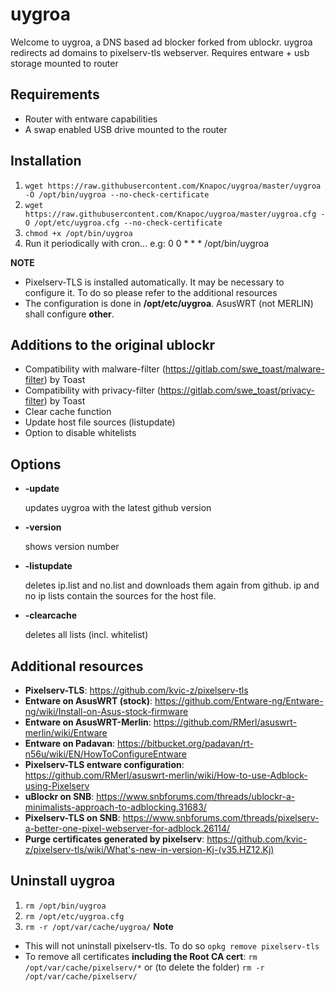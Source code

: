 uygroa
=============
Welcome to uygroa, a DNS based ad blocker forked from ublockr. uygroa redirects ad domains to pixelserv-tls webserver.
Requires entware + usb storage mounted to router

Requirements
--------------
* Router with entware capabilities
* A swap enabled USB drive mounted to the router

Installation
--------------
1. `wget https://raw.githubusercontent.com/Knapoc/uygroa/master/uygroa -O /opt/bin/uygroa --no-check-certificate`
2. `wget https://raw.githubusercontent.com/Knapoc/uygroa/master/uygroa.cfg -O /opt/etc/uygroa.cfg --no-check-certificate`
3. `chmod +x /opt/bin/uygroa`
4. Run it periodically with cron... e.g: 0 0 * * * /opt/bin/uygroa

**NOTE**
* Pixelserv-TLS is installed automatically. It may be necessary to configure it. To do so please refer to the additional resources
* The configuration is done in **/opt/etc/uygroa**. AsusWRT (not MERLIN) shall configure **other**.

Additions to the original ublockr
--------------
* Compatibility with malware-filter (https://gitlab.com/swe_toast/malware-filter) by Toast
* Compatibility with privacy-filter (https://gitlab.com/swe_toast/privacy-filter) by Toast
* Clear cache function
* Update host file sources (listupdate)
* Option to disable whitelists

Options
--------------
* **-update**

   updates uygroa with the latest github version
* **-version**

   shows version number
* **-listupdate**

   deletes ip.list and no.list and downloads them again from github. ip and no ip lists contain the sources for the host file.
* **-clearcache**

   deletes all lists (incl. whitelist)

Additional resources
--------------
* **Pixelserv-TLS**: https://github.com/kvic-z/pixelserv-tls
* **Entware on AsusWRT (stock)**: https://github.com/Entware-ng/Entware-ng/wiki/Install-on-Asus-stock-firmware
* **Entware on AsusWRT-Merlin**: https://github.com/RMerl/asuswrt-merlin/wiki/Entware
* **Entware on Padavan**: https://bitbucket.org/padavan/rt-n56u/wiki/EN/HowToConfigureEntware
* **Pixelserv-TLS entware configuration**: https://github.com/RMerl/asuswrt-merlin/wiki/How-to-use-Adblock-using-Pixelserv
* **uBlockr on SNB**: https://www.snbforums.com/threads/ublockr-a-minimalists-approach-to-adblocking.31683/
* **Pixelserv-TLS on SNB**: https://www.snbforums.com/threads/pixelserv-a-better-one-pixel-webserver-for-adblock.26114/
* **Purge certificates generated by pixelserv**: https://github.com/kvic-z/pixelserv-tls/wiki/What's-new-in-version-Kj-(v35.HZ12.Kj)

Uninstall uygroa
--------------
1. `rm /opt/bin/uygroa`
2. `rm /opt/etc/uygroa.cfg`
3. `rm -r /opt/var/cache/uygroa/`
**Note**
* This will not uninstall pixelserv-tls. To do so `opkg remove pixelserv-tls`
* To remove all certificates **including the Root CA cert**: `rm /opt/var/cache/pixelserv/*` or (to delete the folder) `rm -r /opt/var/cache/pixelserv/`
